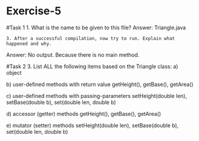 # Exercise-5
#Task 1
    1. What is the name to be given to this file?
Answer: Triangle.java

    3. After a successful compilation, now try to run. Explain what happened and why.
Answer: No output. Because there is no main method.

#Task 2
3.	List ALL the following items based on the Triangle class:
a) object

b) user-defined methods with return value
getHeight(), getBase(), getArea()

c) user-defined methods with passing-parameters 
setHeight(double len), setBase(double b), set(double len, double b)

d) accessor (getter) methods
getHeight(), getBase(), getArea()

e) mutator (setter) methods
setHeight(double len), setBase(double b), set(double len, double b)
